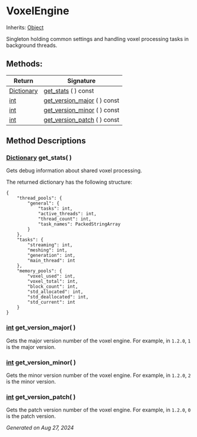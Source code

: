 # VoxelEngine

Inherits: [Object](https://docs.godotengine.org/en/stable/classes/class_object.html)

Singleton holding common settings and handling voxel processing tasks in background threads.

## Methods: 


Return                                                                              | Signature                                           
----------------------------------------------------------------------------------- | ----------------------------------------------------
[Dictionary](https://docs.godotengine.org/en/stable/classes/class_dictionary.html)  | [get_stats](#i_get_stats) ( ) const                 
[int](https://docs.godotengine.org/en/stable/classes/class_int.html)                | [get_version_major](#i_get_version_major) ( ) const 
[int](https://docs.godotengine.org/en/stable/classes/class_int.html)                | [get_version_minor](#i_get_version_minor) ( ) const 
[int](https://docs.godotengine.org/en/stable/classes/class_int.html)                | [get_version_patch](#i_get_version_patch) ( ) const 
<p></p>

## Method Descriptions

### [Dictionary](https://docs.godotengine.org/en/stable/classes/class_dictionary.html)<span id="i_get_stats"></span> **get_stats**( ) 

Gets debug information about shared voxel processing.

The returned dictionary has the following structure:

```
{
	"thread_pools": {
		"general": {
			"tasks": int,
			"active_threads": int,
			"thread_count": int,
			"task_names": PackedStringArray
		}
	},
	"tasks": {
		"streaming": int,
		"meshing": int,
		"generation": int,
		"main_thread": int
	},
	"memory_pools": {
		"voxel_used": int,
		"voxel_total": int,
		"block_count": int,
		"std_allocated": int,
		"std_deallocated": int,
		"std_current": int
	}
}
```

### [int](https://docs.godotengine.org/en/stable/classes/class_int.html)<span id="i_get_version_major"></span> **get_version_major**( ) 

Gets the major version number of the voxel engine. For example, in `1.2.0`, `1` is the major version.

### [int](https://docs.godotengine.org/en/stable/classes/class_int.html)<span id="i_get_version_minor"></span> **get_version_minor**( ) 

Gets the minor version number of the voxel engine. For example, in `1.2.0`, `2` is the minor version.

### [int](https://docs.godotengine.org/en/stable/classes/class_int.html)<span id="i_get_version_patch"></span> **get_version_patch**( ) 

Gets the patch version number of the voxel engine. For example, in `1.2.0`, `0` is the patch version.

_Generated on Aug 27, 2024_
